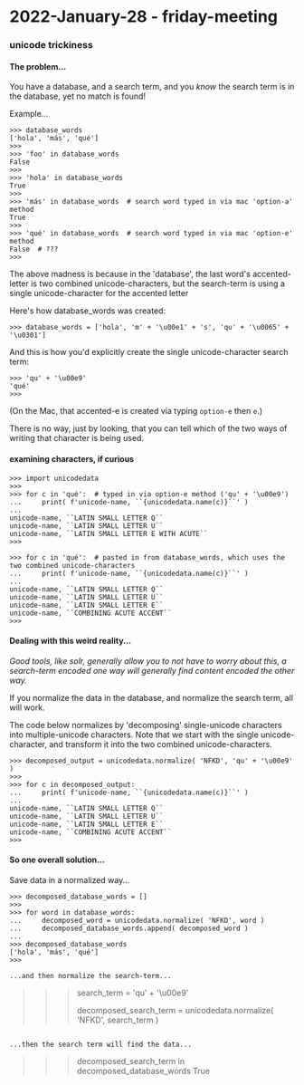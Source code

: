 2022-January-28 - friday-meeting
================================

### unicode trickiness

#### The problem...

You have a database, and a search term, and you _know_ the search term is in the database, yet no match is found!

Example...

```
>>> database_words
['hola', 'más', 'qué']
>>> 
>>> 'foo' in database_words
False
>>> 
>>> 'hola' in database_words
True
>>> 
>>> 'más' in database_words  # search word typed in via mac 'option-a' method
True
>>> 
>>> 'qué' in database_words  # search word typed in via mac 'option-e' method
False  # ???
>>> 
```

The above madness is because in the 'database', the last word's accented-letter is two combined unicode-characters, but the search-term is using a single unicode-character for the accented letter 

Here's how database_words was created:

```
>>> database_words = ['hola', 'm' + '\u00e1' + 's', 'qu' + '\u0065' + '\u0301']
```

And this is how you'd explicitly create the single unicode-character search term:

```
>>> 'qu' + '\u00e9'
'qué'
>>> 
```

(On the Mac, that accented-e is created via typing `option-e` then `e`.)

There is no way, just by looking, that you can tell which of the two ways of writing that character is being used.


#### examining characters, if curious

```
>>> import unicodedata
>>> 
>>> for c in 'qué':  # typed in via option-e method ('qu' + '\u00e9')
...     print( f'unicode-name, ``{unicodedata.name(c)}``' )
... 
unicode-name, ``LATIN SMALL LETTER Q``
unicode-name, ``LATIN SMALL LETTER U``
unicode-name, ``LATIN SMALL LETTER E WITH ACUTE``
>>> 

>>> for c in 'qué':  # pasted in from database_words, which uses the two combined unicode-characters
...     print( f'unicode-name, ``{unicodedata.name(c)}``' )
... 
unicode-name, ``LATIN SMALL LETTER Q``
unicode-name, ``LATIN SMALL LETTER U``
unicode-name, ``LATIN SMALL LETTER E``
unicode-name, ``COMBINING ACUTE ACCENT``
>>> 
```


#### Dealing with this weird reality...

_Good tools, like solr, generally allow you to not have to worry about this, a search-term encoded one way will generally find content encoded the other way._

If you normalize the data in the database, and normalize the search term, all will work.

The code below normalizes by 'decomposing' single-unicode characters into multiple-unicode characters. Note that we start with the single unicode-character, and transform it into the two combined unicode-characters.

```
>>> decomposed_output = unicodedata.normalize( 'NFKD', 'qu' + '\u00e9' )
>>> 
>>> for c in decomposed_output:
...     print( f'unicode-name, ``{unicodedata.name(c)}``' )
... 
unicode-name, ``LATIN SMALL LETTER Q``
unicode-name, ``LATIN SMALL LETTER U``
unicode-name, ``LATIN SMALL LETTER E``
unicode-name, ``COMBINING ACUTE ACCENT``
>>> 
```


#### So one overall solution... 

Save data in a normalized way...

```
>>> decomposed_database_words = []
>>> 
>>> for word in database_words:
...     decomposed_word = unicodedata.normalize( 'NFKD', word )
...     decomposed_database_words.append( decomposed_word )
... 
>>> decomposed_database_words
['hola', 'más', 'qué']
>>> 

...and then normalize the search-term...

```
>>> search_term = 'qu' + '\u00e9'
>>> 
>>> decomposed_search_term = unicodedata.normalize( 'NFKD', search_term )
>>>
```

...then the search term will find the data...

```
>>> decomposed_search_term in decomposed_database_words
True
>>> 
```
